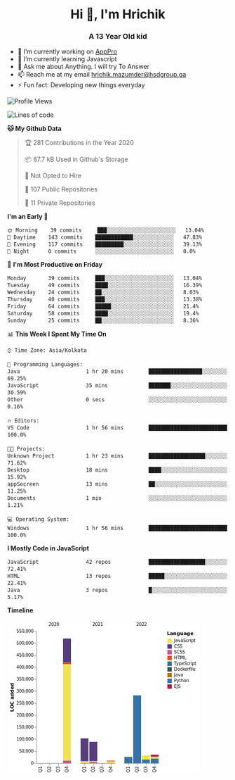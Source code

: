 <h1 align="center">Hi 👋, I'm Hrichik</h1>
<h3 align="center">A 13 Year Old kid</h3>


- 🔭 I’m currently working on [AppPro](https://apppro.in)
- 🌱 I’m currently learning Javascript
- 💬 Ask me about Anything. I will try To Answer
- 📫 Reach me at my email hrichik.mazumder@hsdgroup.ga
- ⚡ Fun fact: Developing new things everyday

<!--START_SECTION:waka-->
![Profile Views](http://img.shields.io/badge/Profile%20Views-32-blue)

![Lines of code](https://img.shields.io/badge/From%20Hello%20World%20I%27ve%20Written-4.7%20million%20lines%20of%20code-blue)

**🐱 My Github Data** 

> 🏆 281 Contributions in the Year 2020
 > 
> 📦 67.7 kB Used in Github's Storage 
 > 
> 🚫 Not Opted to Hire
 > 
> 📜 107 Public Repositories
 > 
> 🔑 11 Private Repositories 

**I'm an Early 🐤** 

```text
🌞 Morning    39 commits     ███░░░░░░░░░░░░░░░░░░░░░░   13.04% 
🌆 Daytime    143 commits    ████████████░░░░░░░░░░░░░   47.83% 
🌃 Evening    117 commits    █████████░░░░░░░░░░░░░░░░   39.13% 
🌙 Night      0 commits      ░░░░░░░░░░░░░░░░░░░░░░░░░   0.0%

```
📅 **I'm Most Productive on Friday** 

```text
Monday       39 commits     ███░░░░░░░░░░░░░░░░░░░░░░   13.04% 
Tuesday      49 commits     ████░░░░░░░░░░░░░░░░░░░░░   16.39% 
Wednesday    24 commits     ██░░░░░░░░░░░░░░░░░░░░░░░   8.03% 
Thursday     40 commits     ███░░░░░░░░░░░░░░░░░░░░░░   13.38% 
Friday       64 commits     █████░░░░░░░░░░░░░░░░░░░░   21.4% 
Saturday     58 commits     ████░░░░░░░░░░░░░░░░░░░░░   19.4% 
Sunday       25 commits     ██░░░░░░░░░░░░░░░░░░░░░░░   8.36%

```


📊 **This Week I Spent My Time On** 

```text
⌚︎ Time Zone: Asia/Kolkata

💬 Programming Languages: 
Java                     1 hr 20 mins        █████████████████░░░░░░░░   69.25% 
JavaScript               35 mins             ███████░░░░░░░░░░░░░░░░░░   30.59% 
Other                    0 secs              ░░░░░░░░░░░░░░░░░░░░░░░░░   0.16%

🔥 Editors: 
VS Code                  1 hr 56 mins        █████████████████████████   100.0%

🐱‍💻 Projects: 
Unknown Project          1 hr 23 mins        ██████████████████░░░░░░░   71.62% 
Desktop                  18 mins             ████░░░░░░░░░░░░░░░░░░░░░   15.92% 
appSecreen               13 mins             ██░░░░░░░░░░░░░░░░░░░░░░░   11.25% 
Documents                1 min               ░░░░░░░░░░░░░░░░░░░░░░░░░   1.21%

💻 Operating System: 
Windows                  1 hr 56 mins        █████████████████████████   100.0%

```

**I Mostly Code in JavaScript** 

```text
JavaScript               42 repos            ██████████████████░░░░░░░   72.41% 
HTML                     13 repos            █████░░░░░░░░░░░░░░░░░░░░   22.41% 
Java                     3 repos             █░░░░░░░░░░░░░░░░░░░░░░░░   5.17%

```


**Timeline**

![Chart not found](https://github.com/hrichiksite/hrichiksite/blob/master/charts/bar_graph.png) 


<!--END_SECTION:waka-->
